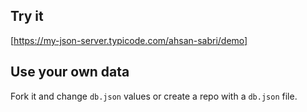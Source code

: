 ## Try it

[https://my-json-server.typicode.com/ahsan-sabri/demo]

## Use your own data

Fork it and change `db.json` values or create a repo with a `db.json` file.
